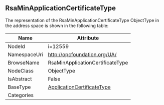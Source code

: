 <!-- objecttype -->
## RsaMinApplicationCertificateType
  
<!-- end of text -->
The representation of the RsaMinApplicationCertificateType ObjectType in the address space is shown in the following table:  

|Name|Attribute|
|---|---|
|NodeId|i=12559|
|NamespaceUri|http://opcfoundation.org/UA/|
|BrowseName|RsaMinApplicationCertificateType|
|NodeClass|ObjectType|
|IsAbstract|False|
|BaseType|[ApplicationCertificateType](../../ObjectTypes/ApplicationCertificateType/readme.md)|
|Categories||

